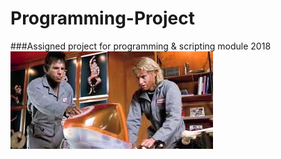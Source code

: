 # Programming-Project
###Assigned project for programming &amp; scripting module 2018
![](Zoolander.jpg)
